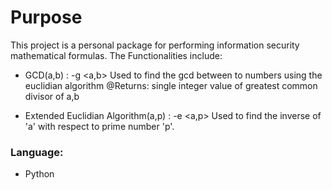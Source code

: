 # Purpose

This project is a personal package for performing information security mathematical formulas. The Functionalities include:

* GCD(a,b) : -g <a,b> Used to find the gcd between to numbers using the euclidian algorithm
                    @Returns: single integer value of greatest common divisor of a,b

* Extended Euclidian Algorithm(a,p) : -e <a,p> Used to find the inverse of 'a' with respect to prime number 'p'.


### Language:

* Python
